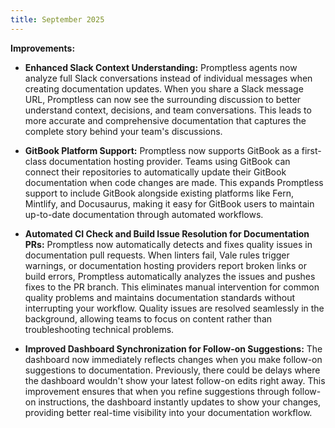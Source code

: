 ```yaml
---
title: September 2025
---
```


**Improvements:**

* **Enhanced Slack Context Understanding:** Promptless agents now analyze full Slack conversations instead of individual messages when creating documentation updates. When you share a Slack message URL, Promptless can now see the surrounding discussion to better understand context, decisions, and team conversations. This leads to more accurate and comprehensive documentation that captures the complete story behind your team's discussions.

* **GitBook Platform Support:** Promptless now supports GitBook as a first-class documentation hosting provider. Teams using GitBook can connect their repositories to automatically update their GitBook documentation when code changes are made. This expands Promptless support to include GitBook alongside existing platforms like Fern, Mintlify, and Docusaurus, making it easy for GitBook users to maintain up-to-date documentation through automated workflows.

* **Automated CI Check and Build Issue Resolution for Documentation PRs:** Promptless now automatically detects and fixes quality issues in documentation pull requests. When linters fail, Vale rules trigger warnings, or documentation hosting providers report broken links or build errors, Promptless automatically analyzes the issues and pushes fixes to the PR branch. This eliminates manual intervention for common quality problems and maintains documentation standards without interrupting your workflow. Quality issues are resolved seamlessly in the background, allowing teams to focus on content rather than troubleshooting technical problems.

* **Improved Dashboard Synchronization for Follow-on Suggestions:** The dashboard now immediately reflects changes when you make follow-on suggestions to documentation. Previously, there could be delays where the dashboard wouldn't show your latest follow-on edits right away. This improvement ensures that when you refine suggestions through follow-on instructions, the dashboard instantly updates to show your changes, providing better real-time visibility into your documentation workflow.
